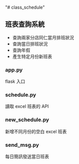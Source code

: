 "# class_schedule" 
## 班表查詢系統

- 查詢兩家分店同仁當月排班狀況
- 查詢當日排班狀況
- 查詢年假
- 產生特定月份新班表

### app.py
flask 入口

### schedule.py
讀取 excel 班表的 API

### new_schedule.py
新增不同月份的空白 excel 班表

### send_msg.py
每日簡訊發送當日班表
